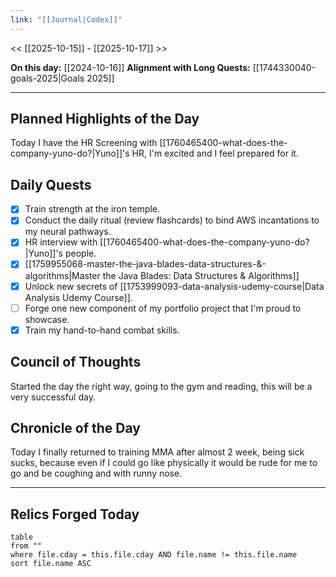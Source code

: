 ```yaml
---
link: "[[Journal|Codex]]"
---
```

<< [[2025-10-15]] - [[2025-10-17]] >>

**On this day:** [[2024-10-16]]
**Alignment with Long Quests:** [[1744330040-goals-2025|Goals 2025]]

---
## Planned Highlights of the Day
Today I have the HR Screening with [[1760465400-what-does-the-company-yuno-do?|Yuno]]'s HR, I'm excited and I feel prepared for it.

## Daily Quests
- [x] Train strength at the iron temple.
- [x] Conduct the daily ritual (review flashcards) to bind AWS incantations to my neural pathways.
- [x] HR interview with [[1760465400-what-does-the-company-yuno-do?|Yuno]]'s people.
- [x] [[1759955068-master-the-java-blades-data-structures-&-algorithms|Master the Java Blades: Data Structures & Algorithms]]
- [x] Unlock new secrets of [[1753999093-data-analysis-udemy-course|Data Analysis Udemy Course]].
- [ ] Forge one new component of my portfolio project that I'm proud to showcase.
- [x] Train my hand-to-hand combat skills.

## Council of Thoughts
Started the day the right way, going to the gym and reading, this will be a very successful day.

## Chronicle of the Day
Today I finally returned to training MMA after almost 2 week, being sick sucks, because even if I could go like physically it would be rude for me to go and be coughing and with runny nose.

---
## Relics Forged Today
```dataview
table
from ""
where file.cday = this.file.cday AND file.name != this.file.name
sort file.name ASC
```

